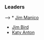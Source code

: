### Leaders
-->	* [Jim Manico](mailto://jim.manico@owasp.org)
* [Jim Bird](mailto://jimbird@shaw.ca)
* [Katy Anton](mailto://katy.anto@owasp.org)
